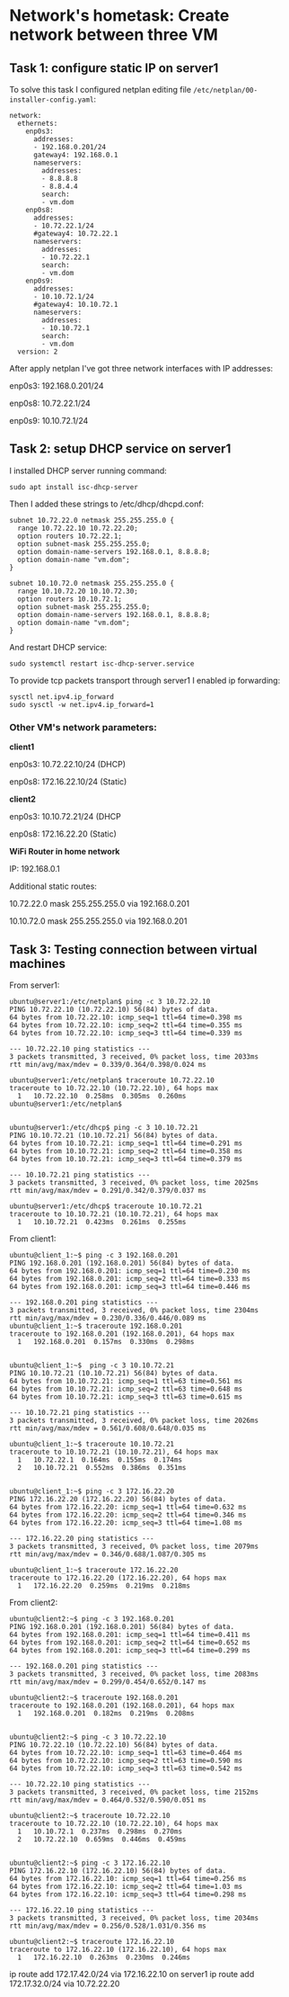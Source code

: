# Network's hometask: Create network between three VM

## Task 1: configure static IP on server1

To solve this task I configured netplan editing file `/etc/netplan/00-installer-config.yaml`:
```
network:
  ethernets:
    enp0s3:
      addresses:
      - 192.168.0.201/24
      gateway4: 192.168.0.1
      nameservers:
        addresses:
        - 8.8.8.8
        - 8.8.4.4
        search:
        - vm.dom
    enp0s8:
      addresses:
      - 10.72.22.1/24
      #gateway4: 10.72.22.1
      nameservers:
        addresses:
        - 10.72.22.1
        search:
        - vm.dom
    enp0s9:
      addresses:
      - 10.10.72.1/24
      #gateway4: 10.10.72.1
      nameservers:
        addresses:
        - 10.10.72.1
        search:
        - vm.dom
  version: 2
```
After apply netplan I've got three network interfaces with IP addresses:

enp0s3: 192.168.0.201/24

enp0s8: 10.72.22.1/24

enp0s9: 10.10.72.1/24

## Task 2: setup DHCP service on server1

I installed DHCP server running command:
```
sudo apt install isc-dhcp-server
```

Then I added these strings to /etc/dhcp/dhcpd.conf:

```
subnet 10.72.22.0 netmask 255.255.255.0 {
  range 10.72.22.10 10.72.22.20;
  option routers 10.72.22.1;
  option subnet-mask 255.255.255.0;
  option domain-name-servers 192.168.0.1, 8.8.8.8;
  option domain-name "vm.dom";
}

subnet 10.10.72.0 netmask 255.255.255.0 {
  range 10.10.72.20 10.10.72.30;
  option routers 10.10.72.1;
  option subnet-mask 255.255.255.0;
  option domain-name-servers 192.168.0.1, 8.8.8.8;
  option domain-name "vm.dom";
}
```

And restart DHCP service:
```
sudo systemctl restart isc-dhcp-server.service
```

To provide tcp packets transport through server1 I enabled ip forwarding:
```
sysctl net.ipv4.ip_forward
sudo sysctl -w net.ipv4.ip_forward=1
```
### Other VM's network parameters:

**client1**

enp0s3: 10.72.22.10/24 (DHCP)

enp0s8: 172.16.22.10/24 (Static)

**client2**

enp0s3: 10.10.72.21/24 (DHCP

enp0s8: 172.16.22.20 (Static)

**WiFi Router in home network**

IP: 192.168.0.1

Additional static routes:

10.72.22.0	mask 255.255.255.0	via 192.168.0.201

10.10.72.0	mask 255.255.255.0	via 192.168.0.201

## Task 3: Testing connection between virtual machines

From server1:

```
ubuntu@server1:/etc/netplan$ ping -c 3 10.72.22.10
PING 10.72.22.10 (10.72.22.10) 56(84) bytes of data.
64 bytes from 10.72.22.10: icmp_seq=1 ttl=64 time=0.398 ms
64 bytes from 10.72.22.10: icmp_seq=2 ttl=64 time=0.355 ms
64 bytes from 10.72.22.10: icmp_seq=3 ttl=64 time=0.339 ms

--- 10.72.22.10 ping statistics ---
3 packets transmitted, 3 received, 0% packet loss, time 2033ms
rtt min/avg/max/mdev = 0.339/0.364/0.398/0.024 ms

ubuntu@server1:/etc/netplan$ traceroute 10.72.22.10
traceroute to 10.72.22.10 (10.72.22.10), 64 hops max
  1   10.72.22.10  0.258ms  0.305ms  0.260ms
ubuntu@server1:/etc/netplan$


ubuntu@server1:/etc/dhcp$ ping -c 3 10.10.72.21
PING 10.10.72.21 (10.10.72.21) 56(84) bytes of data.
64 bytes from 10.10.72.21: icmp_seq=1 ttl=64 time=0.291 ms
64 bytes from 10.10.72.21: icmp_seq=2 ttl=64 time=0.358 ms
64 bytes from 10.10.72.21: icmp_seq=3 ttl=64 time=0.379 ms

--- 10.10.72.21 ping statistics ---
3 packets transmitted, 3 received, 0% packet loss, time 2025ms
rtt min/avg/max/mdev = 0.291/0.342/0.379/0.037 ms

ubuntu@server1:/etc/dhcp$ traceroute 10.10.72.21
traceroute to 10.10.72.21 (10.10.72.21), 64 hops max
  1   10.10.72.21  0.423ms  0.261ms  0.255ms
```

From client1:
```
ubuntu@client_1:~$ ping -c 3 192.168.0.201
PING 192.168.0.201 (192.168.0.201) 56(84) bytes of data.
64 bytes from 192.168.0.201: icmp_seq=1 ttl=64 time=0.230 ms
64 bytes from 192.168.0.201: icmp_seq=2 ttl=64 time=0.333 ms
64 bytes from 192.168.0.201: icmp_seq=3 ttl=64 time=0.446 ms

--- 192.168.0.201 ping statistics ---
3 packets transmitted, 3 received, 0% packet loss, time 2304ms
rtt min/avg/max/mdev = 0.230/0.336/0.446/0.089 ms
ubuntu@client_1:~$ traceroute 192.168.0.201
traceroute to 192.168.0.201 (192.168.0.201), 64 hops max
  1   192.168.0.201  0.157ms  0.330ms  0.298ms
  

ubuntu@client_1:~$  ping -c 3 10.10.72.21
PING 10.10.72.21 (10.10.72.21) 56(84) bytes of data.
64 bytes from 10.10.72.21: icmp_seq=1 ttl=63 time=0.561 ms
64 bytes from 10.10.72.21: icmp_seq=2 ttl=63 time=0.648 ms
64 bytes from 10.10.72.21: icmp_seq=3 ttl=63 time=0.615 ms

--- 10.10.72.21 ping statistics ---
3 packets transmitted, 3 received, 0% packet loss, time 2026ms
rtt min/avg/max/mdev = 0.561/0.608/0.648/0.035 ms

ubuntu@client_1:~$ traceroute 10.10.72.21
traceroute to 10.10.72.21 (10.10.72.21), 64 hops max
  1   10.72.22.1  0.164ms  0.155ms  0.174ms
  2   10.10.72.21  0.552ms  0.386ms  0.351ms


ubuntu@client_1:~$ ping -c 3 172.16.22.20
PING 172.16.22.20 (172.16.22.20) 56(84) bytes of data.
64 bytes from 172.16.22.20: icmp_seq=1 ttl=64 time=0.632 ms
64 bytes from 172.16.22.20: icmp_seq=2 ttl=64 time=0.346 ms
64 bytes from 172.16.22.20: icmp_seq=3 ttl=64 time=1.08 ms

--- 172.16.22.20 ping statistics ---
3 packets transmitted, 3 received, 0% packet loss, time 2079ms
rtt min/avg/max/mdev = 0.346/0.688/1.087/0.305 ms

ubuntu@client_1:~$ traceroute 172.16.22.20
traceroute to 172.16.22.20 (172.16.22.20), 64 hops max
  1   172.16.22.20  0.259ms  0.219ms  0.218ms
```

From client2:
```
ubuntu@client2:~$ ping -c 3 192.168.0.201
PING 192.168.0.201 (192.168.0.201) 56(84) bytes of data.
64 bytes from 192.168.0.201: icmp_seq=1 ttl=64 time=0.411 ms
64 bytes from 192.168.0.201: icmp_seq=2 ttl=64 time=0.652 ms
64 bytes from 192.168.0.201: icmp_seq=3 ttl=64 time=0.299 ms

--- 192.168.0.201 ping statistics ---
3 packets transmitted, 3 received, 0% packet loss, time 2083ms
rtt min/avg/max/mdev = 0.299/0.454/0.652/0.147 ms

ubuntu@client2:~$ traceroute 192.168.0.201
traceroute to 192.168.0.201 (192.168.0.201), 64 hops max
  1   192.168.0.201  0.182ms  0.219ms  0.208ms
 
 
ubuntu@client2:~$ ping -c 3 10.72.22.10
PING 10.72.22.10 (10.72.22.10) 56(84) bytes of data.
64 bytes from 10.72.22.10: icmp_seq=1 ttl=63 time=0.464 ms
64 bytes from 10.72.22.10: icmp_seq=2 ttl=63 time=0.590 ms
64 bytes from 10.72.22.10: icmp_seq=3 ttl=63 time=0.542 ms

--- 10.72.22.10 ping statistics ---
3 packets transmitted, 3 received, 0% packet loss, time 2152ms
rtt min/avg/max/mdev = 0.464/0.532/0.590/0.051 ms

ubuntu@client2:~$ traceroute 10.72.22.10
traceroute to 10.72.22.10 (10.72.22.10), 64 hops max
  1   10.10.72.1  0.237ms  0.298ms  0.270ms
  2   10.72.22.10  0.659ms  0.446ms  0.459ms


ubuntu@client2:~$ ping -c 3 172.16.22.10
PING 172.16.22.10 (172.16.22.10) 56(84) bytes of data.
64 bytes from 172.16.22.10: icmp_seq=1 ttl=64 time=0.256 ms
64 bytes from 172.16.22.10: icmp_seq=2 ttl=64 time=1.03 ms
64 bytes from 172.16.22.10: icmp_seq=3 ttl=64 time=0.298 ms

--- 172.16.22.10 ping statistics ---
3 packets transmitted, 3 received, 0% packet loss, time 2034ms
rtt min/avg/max/mdev = 0.256/0.528/1.031/0.356 ms

ubuntu@client2:~$ traceroute 172.16.22.10
traceroute to 172.16.22.10 (172.16.22.10), 64 hops max
  1   172.16.22.10  0.263ms  0.230ms  0.246ms
```


ip route add 172.17.42.0/24 via 172.16.22.10
on server1
ip route add 172.17.32.0/24 via 10.72.22.20
